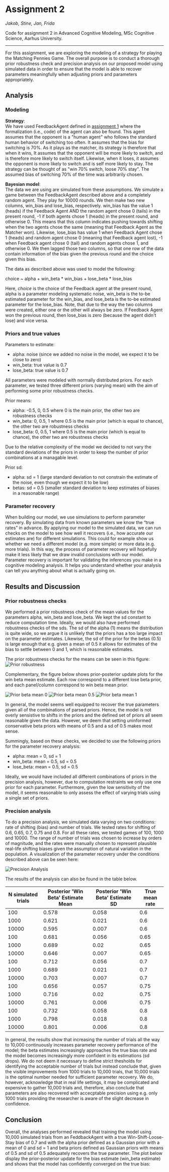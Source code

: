 # Assignment 2
_Jakob, Stine, Jan, Frida_ 

Code for assignment 2 in Advanced Cognitive Modeling, MSc Cognitive Science, Aarhus University.

------------
For this assignment, we are exploring the modeling of a strategy for playing the Matching Pennies Game. The overall purpose is to conduct a thorough prior robustness check and precision analysis on our proposed model using simulated data in order to ensure that the model is able to recover parameters meaningfully when adjusting priors and parameters appropriately.

## Analysis

### Modeling

__Strategy__:  
We have used FeedbackAgent defined in [assignment 1](https://github.com/CognitiveScienceAU/assignment1_fromverbal2formal-fridajakobjanstine) where the formalization (i.e., code) of the agent can also be found. 
This agent assumes that the opponent is a "human agent" who follows the standard human behavior of switching too often. It assumes that the bias for switching is 70%. As it plays as the matcher, its strategy is therefore that when it wins, 
It assumes that the opponent will be more likely to switch, and is therefore more likely to switch itself. Likewise, when it loses, it assumes the opponent is more likely to switch and is self more likely to stay. The strategy can be thought of as "win 70% switch, loose 70% stay". The assumed bias of switching 70% of the time was arbitrarily chosen. 

__Bayesian model__:  
The data we are using are simulated from these assumptions. We simulate a game between the FeedbackAgent described above and a completely random agent. They play for 10000 rounds. We then make two new columns, win_bias and lose_bias, respectively. win_bias has the value 1 (heads) if the Feedback Agent AND the random agent chose 0 (tails) in the present round, -1 if both agents chose 1 (heads) in the present round, and otherwise 0. This means that this column indicates pushing towards shifting when the two agents chose the same (meaning that Feedback Agent as the Matcher won). Likewise, lose_bias has value 1 when Feedback Agent chose 1 (heads) and random agent chose 0 (meaning that Feedback agent lost), -1 when Feedback agent chose 0 (tail) and random agents chose 1, and otherwise 0. 
We then lagged those two columns, so that one row of the data contain information of the bias given the previous round and the choice given this bias. 

The data as described above was used to model the following: 

choice ~ alpha + win_beta * win_bias + lose_beta * lose_bias

Here, _choice_ is the choice of the Feedback agent at the present round, alpha is a parameter modeling systematic noise, win_beta is the to-be estimated parameter for the win_bias, and lose_beta is the to-be estimated parameter for the lose_bias. Note, that due to the way the two columns were created, either one or the other will always be zero. If Feedback Agent won the previous round, then lose_bias is zero (because the agent didn't lose) and vice versa. 

### Priors and true values
Parameters to estimate:
- alpha: noise (since we added no noise in the model, we expect it to be close to zero)
- win_beta: true value is 0.7
- lose_beta: true value is 0.7

All parameters were modeled with normally distributed priors. For each parameter, we tested three different priors (varying mean) with the aim of performing some prior robustness checks. 

Prior means:
- alpha: -0.5, 0, 0.5 where 0 is the main prior, the other two are robustness checks
- win_beta: 0, 0.5, 1 where 0.5 is the main prior (which is equal to chance), the other two are robustness checks
- lose_beta: 0, 0.5, 1 where 0.5 is the main prior (which is equal to chance), the other two are robustness checks

Due to the relative complexity of the model we decided to not vary the standard deviations of the priors in order to keep the number of prior combinations at a managable level.

Prior sd:
- alpha: sd = 1 (large standard deviation to not constrain the estimate of the noise, even though we expect it to be low)
- betas: sd = 0.5 (smaller standard deviation to keep estimates of biases in a reasonable range)

### Parameter recovery 
When building our model, we use simulations to perform parameter recovery. By simulating data from known parameters we know the “true rates” in advance. By applying our model to the simulated data, we can run checks on the model to see how well it recovers (i.e., how accurate our estimates are) for different simulations. This could for example show us whether we need a different model (e.g. more simple) or more data (e.g. more trials). In this way, the process of parameter recovery will hopefully make it less likely that we draw invalid conclusions with our model. Parameter recovery is important for validating the inferences you make in a cognitive modeling analysis. It helps you understand whether your analysis can tell you anything about what is actually going on.

## Results and Discussion

### Prior robustness checks
We performed a prior robustness check of the mean values for the parameters alpha, win_beta and lose_beta. We kept the sd constant to reduce computation time. Ideally, we would also have performed robustness checks of the sds. The sd of the alpha (1) means the distribution is quite wide, so we argue it is unlikely that the priors has a too large impact on the parameter estimates. Likewise, the sd of the prior for the betas (0.5) is large enough that e.g. given a mean of 0.5 it allows for estimates of the bias to settle between 0 and 1, which is reasonable estimates. 

The prior robustness checks for the means can be seen in this figure:
![Prior robustness](prior_sensitivity.png "Prior robustness")

Complementary, the figure below shows prior-posterior update plots for the win beta mean estimate. 
Each row correspond to a different lose beta prior, and each panel/column correspond to win beta mean prior. 

![Prior beta mean 0](plot0.png "PP-update for win beta mean = 0")
![Prior beta mean 0.5](plot05.png "PP-update for win beta mean = 0.5")
![Prior beta mean 1](plot1.png "PP-update for win beta mean = 1")

In general, the model seems well equipped to recover the true parameters given all of the combinations of parsed priors. Hence, the model is not overly sensistive to shifts in the priors and the defined set of priors all seem reasonable given the data. However, we deem that setting uninformed conservative beta priors with means of 0.5 and a sd of 0.5 makes most sense.

Summingly, based on these checks, we decided to use the following priors for the parameter recovery analysis: 
- alpha: mean = 0, sd = 1
- win_beta: mean = 0.5, sd = 0.5
- lose_beta: mean = 0.5, sd = 0.5  

Ideally, we would have included all different combinations of priors in the precision analysis, however, due to computation restraints we only use one prior for each parameter. Furthermore, given the low sensitivity of the model, it seems reasonable to only assess the effect of varying trials using a single set of priors.

### Precision analysis
To do a precision analysis, we simulated data varying on two conditions: rate of shifting (bias) and number of trials. We tested rates for shifting of 0.6, 0.65, 0.7, 0.75 and 0.8. For all these rates, we tested games of 100, 1000 and 10000. The range of number of trials was chosen to increase by orders of magnitude, and the rates were manually chosen to represent plausible real-life shifting biases given the assumption of natural variation in the population. A visualization of the parameter recovery under the conditions described above can be seen here: 

![Precision Analysis](plot_ntrials_check.png "Precision Analysis")

The results of the analysis can also be found in the table below.


| N simulated trials | Posterior 'Win Beta' Estimate Mean | Posterior 'Win Beta' Estimate SD | True mean rate | 
|---|---|---|---|
| 100 | 0.578 | 0.058 | 0.6 | 
| 1000 | 0.621 | 0.021 | 0.6 | 
| 10000 | 0.595 | 0.007 | 0.6 |
| 100 | 0.681 | 0.056 | 0.65 | 
| 1000 | 0.689 | 0.02 | 0.65 |
| 10000 | 0.646 | 0.007 | 0.65 |
| 100 | 0.712 | 0.056 | 0.7 |
| 1000 | 0.689 | 0.021 | 0.7 |
| 10000 | 0.703 | 0.007 | 0.7 |
| 100 | 0.656 | 0.057 | 0.75 |
| 1000 | 0.716 | 0.02 | 0.75 |
| 10000 | 0.761 | 0.006 | 0.75 |
| 100 | 0.732 | 0.058 | 0.8 |
| 1000 | 0.798 | 0.018 | 0.8 |
| 10000 | 0.801 | 0.006 | 0.8 |

In general, the results show that increasing the number of trials all the way to 10,000 continuously increases parameter recovery performance of the model; the beta estimates increasingly approaches the true bias rate and the model becomes increasingly more confident in its estimations (sd drops). We do not deem it necessary to define strict thesholds for identifying the acceptable number of trials but instead conclude that, given the visible improvements from 1000 trials to 10,000 trials, that 10,000 trials is the optimal number needed for sufficient parameter recovery. We do, however, acknowledge that in real life settings, it may be complicated and expensive to gather 10,000 trials and, therefore, also conclude that parameters are also recovered with accecptable precision using e.g. only 1000 trials providing the researcher is aware of the slight decrease in confidence.


## Conclusion
Overall, the analyses performed revealed that training the model using 10,000 simulated trials from an FeddbackAgent with a true Win-Shift-Loose-Stay bias of 0.7 and with the alpha prior defined as a Gaussian prior with a mean of 0 and sd = 1 and beta priors defined as Gaussian priors with means of 0.5 and sd of 0.5 adequately recovers the true parameter. The plot below display the prior-posterior update for the bias estimate (win_beta estimate) and shows that the model has confidently converged on the true bias:
